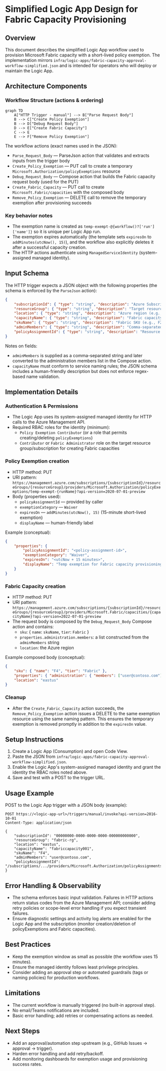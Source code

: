 # Simplified Logic App Design for Fabric Capacity Provisioning

## Overview
This document describes the simplified Logic App workflow used to provision Microsoft Fabric capacity with a short-lived policy exemption. The implementation mirrors `infra/logic-apps/fabric-capacity-approval-workflow-simplified.json` and is intended for operators who will deploy or maintain the Logic App.

## Architecture Components

### Workflow Structure (actions & ordering)
```mermaid
graph TD
    A["HTTP Trigger - manual"] --> B["Parse Request Body"]
    B --> C["Create Policy Exemption"]
    B --> D["Debug Request Body"]
    D --> E["Create Fabric Capacity"]
    C --> E
    E --> F["Remove Policy Exemption"]
```

The workflow actions (exact names used in the JSON):
- `Parse_Request_Body` — ParseJson action that validates and extracts inputs from the trigger body
- `Create_Policy_Exemption` — PUT call to create a temporary `Microsoft.Authorization/policyExemptions` resource
- `Debug_Request_Body` — Compose action that builds the Fabric capacity request body (used for the PUT)
- `Create_Fabric_Capacity` — PUT call to create `Microsoft.Fabric/capacities` with the composed body
- `Remove_Policy_Exemption` — DELETE call to remove the temporary exemption after provisioning succeeds

### Key behavior notes
- The exemption name is created as `temp-exempt-@{workflow()?['run']['name']}` so it is unique per Logic App run.
- The exemption expires automatically (the template sets `expiresOn` to `addMinutes(utcNow(), 15)`), and the workflow also explicitly deletes it after a successful capacity creation.
- The HTTP actions authenticate using `ManagedServiceIdentity` (system-assigned managed identity).

## Input Schema
The HTTP trigger expects a JSON object with the following properties (the schema is enforced by the `ParseJson` action):

```json
{
    "subscriptionId": { "type": "string", "description": "Azure Subscription ID" },
    "resourceGroup": { "type": "string", "description": "Target resource group name" },
    "location": { "type": "string", "description": "Azure region (e.g., eastus)" },
    "capacityName": { "type": "string", "description": "Fabric capacity name" },
    "skuName": { "type": "string", "description": "Fabric SKU (e.g., F2, F4, F8)" },
    "adminMembers": { "type": "string", "description": "Comma-separated UPNs or Service Principal objectIds" },
    "policyAssignmentId": { "type": "string", "description": "Resource ID of the policy assignment to exempt" }
}
```

Notes on fields:
- `adminMembers` is supplied as a comma-separated string and later converted to the administration members list in the Compose action.
- `capacityName` must conform to service naming rules; the JSON schema includes a human-friendly description but does not enforce regex-based name validation.

## Implementation Details

### Authentication & Permissions
- The Logic App uses its system-assigned managed identity for HTTP calls to the Azure Management API.
- Required RBAC roles for the identity (minimum):
    - `Policy Exemption Contributor` (or a role that permits creating/deleting `policyExemptions`)
    - `Contributor` or `Fabric Administrator` role on the target resource group/subscription for creating Fabric capacities

### Policy Exemption creation
- HTTP method: PUT
- URI pattern:
    `https://management.azure.com/subscriptions/{subscriptionId}/resourceGroups/{resourceGroup}/providers/Microsoft.Authorization/policyExemptions/temp-exempt-{runName}?api-version=2020-07-01-preview`
- Body (properties used):
    - `policyAssignmentId` — provided by caller
    - `exemptionCategory` — `Waiver`
    - `expiresOn` — `addMinutes(utcNow(), 15)` (15-minute short-lived exemption)
    - `displayName` — human-friendly label

Example (conceptual):
```json
{
    "properties": {
        "policyAssignmentId": "<policy-assignment-id>",
        "exemptionCategory": "Waiver",
        "expiresOn": "<utcNow + 15 minutes>",
        "displayName": "Temp exemption for Fabric capacity provisioning"
    }
}
```

### Fabric Capacity creation
- HTTP method: PUT
- URI pattern:
    `https://management.azure.com/subscriptions/{subscriptionId}/resourceGroups/{resourceGroup}/providers/Microsoft.Fabric/capacities/{capacityName}?api-version=2022-07-01-preview`
- The request body is composed by the `Debug_Request_Body` Compose action and contains:
    - `sku`: { `name`: `skuName`, `tier`: `Fabric` }
    - `properties.administration.members`: a list constructed from the `adminMembers` string
    - `location`: the Azure region

Example composed body (conceptual):
```json
{
    "sku": { "name": "F4", "tier": "Fabric" },
    "properties": { "administration": { "members": ["user@contoso.com"] } },
    "location": "eastus"
}
```

### Cleanup
- After the `Create_Fabric_Capacity` action succeeds, the `Remove_Policy_Exemption` action issues a DELETE to the same exemption resource using the same naming pattern. This ensures the temporary exemption is removed promptly in addition to the `expiresOn` value.

## Setup Instructions

1. Create a Logic App (Consumption) and open Code View.
2. Paste the JSON from `infra/logic-apps/fabric-capacity-approval-workflow-simplified.json`.
3. Enable the Logic App's system-assigned managed identity and grant the identity the RBAC roles noted above.
4. Save and test with a POST to the trigger URL.

## Usage Example
POST to the Logic App trigger with a JSON body (example):

```http
POST https://<logic-app-url>/triggers/manual/invoke?api-version=2016-10-01
Content-Type: application/json

{
    "subscriptionId": "00000000-0000-0000-0000-000000000000",
    "resourceGroup": "fabric-rg",
    "location": "eastus",
    "capacityName": "fabriccapacity001",
    "skuName": "F4",
    "adminMembers": "user@contoso.com",
    "policyAssignmentId": "/subscriptions/.../providers/Microsoft.Authorization/policyAssignments/..."
}
```

## Error Handling & Observability
- The schema enforces basic input validation. Failures in HTTP actions return status codes from the Azure Management API; consider adding retry policies or scope-level error handling if you expect transient failures.
- Ensure diagnostic settings and activity log alerts are enabled for the Logic App and the subscription (monitor creation/deletion of policyExemptions and Fabric capacities).

## Best Practices
- Keep the exemption window as small as possible (the workflow uses 15 minutes).
- Ensure the managed identity follows least privilege principles.
- Consider adding an approval step or automated guardrails (tags or naming policies) for production workflows.

## Limitations
- The current workflow is manually triggered (no built-in approval step).
- No email/Teams notifications are included.
- Basic error handling; add retries or compensating actions as needed.

## Next Steps
- Add an approval/automation step upstream (e.g., GitHub Issues -> approval -> trigger).
- Harden error handling and add retry/backoff.
- Add monitoring dashboards for exemption usage and provisioning success rates.